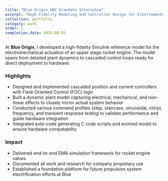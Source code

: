 ```yaml
---
title: "Blue Origin GNC Graudate Internship"
excerpt: "High-Fidelity Modeling and Controller Design for Electromechanical Actuation (EMA) in Rocket Engine"
collection: portfolio
category: work
order: 1
completion_date: 2025-08-01
---
```


At **Blue Origin**, I developed a high-fidelity Simulink reference model for the electromechanical actuation of an upper stage rocket engine. The model spans from detailed plant dynamics to cascaded control loops ready for direct deployment to hardware.

### Highlights

- Designed and implemented cascaded position and current controllers with Field-Oriented Control (FOC) logic  
- Built a dynamic plant model capturing electrical, mechanical, and non-linear effects to closely mirror actual system behavior  
- Conducted various command profiles (step, staircase, sinuosidal, chirp), frequency, and transient response testing to validate performance and guide hardware integration
- Integrated auto-code generating C code scripts and evolved model to ensure hardware compatability 

### Impact
- Delivered end-to-end EMA simulation framework for rocket engine valves   
- Documented all work and research for company propietary use
- Established a foundation platform for future propulsion system electrification efforts at Blue
